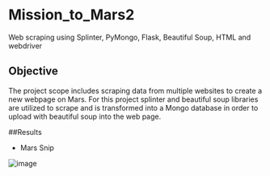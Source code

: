 # Mission_to_Mars2
Web scraping using Splinter, PyMongo, Flask, Beautiful Soup, HTML  and webdriver

## Objective
The project scope includes scraping data from multiple websites to create a new webpage on Mars. For this project splinter and beautiful soup libraries are utilized to scrape and is transformed into a Mongo database in order to upload with beautiful soup into the web page.  

##Results
* Mars Snip

![image](https://user-images.githubusercontent.com/106294465/199155718-1aafcf4f-5f8b-4c2c-b48c-69d28f77d211.png)

